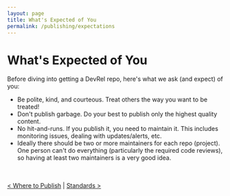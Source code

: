 ```yaml
---
layout: page
title: What's Expected of You
permalink: /publishing/expectations
---
```


# What's Expected of You

Before diving into getting a DevRel repo, here's what we ask (and expect) of you:

* Be polite, kind, and courteous. Treat others the way you want to be treated!
* Don't publish garbage. Do your best to publish only the highest quality content.
* No hit-and-runs. If you publish it, you need to maintain it. This includes monitoring issues, dealing with updates/alerts, etc.
* Ideally there should be two or more maintainers for each repo (project). One person can't do everything (particularly the required code reviews), so having at least two maintainers is a very good idea.

<br><br>
[< Where to Publish](where_to_publish.md) \| [Standards >](/publishing/standards)
